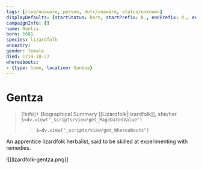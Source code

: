 ```yaml
---
tags: [clee/unaware, person, dufr/unaware, status/unknown]
displayDefaults: {startStatus: born, startPrefix: b., endPrefix: d., endStatus: murdered by bandits}
campaignInfo: []
name: Gentza
born: 1681
species: lizardfolk
ancestry:
gender: female
died: 1719-10-27
whereabouts:
- {type: home, location: Ganboa}
---
```

# Gentza
>[!info]+ Biographical Summary
>[[Lizardfolk|lizardfolk]], she/her
>`$=dv.view("_scripts/view/get_PageDatedValue")`
>> `$=dv.view("_scripts/view/get_Whereabouts")`

An apprentice lizardfolk herbalist, said to be skilled at experimenting with remedies.

![[lizardfolk-gentza.png]]